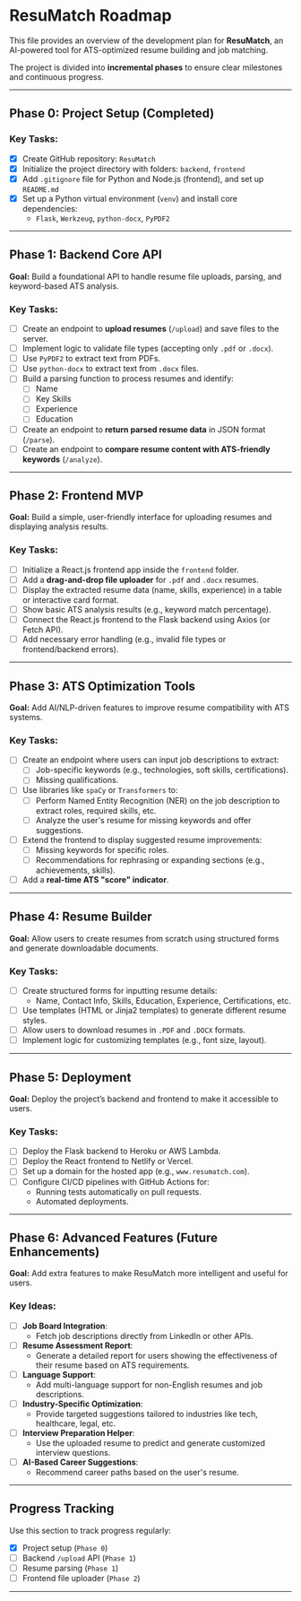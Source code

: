 # ResuMatch Roadmap

This file provides an overview of the development plan for **ResuMatch**, an AI-powered tool for ATS-optimized resume building and job matching.

The project is divided into **incremental phases** to ensure clear milestones and continuous progress.

---

## **Phase 0: Project Setup (Completed)**

### Key Tasks:
- [x] Create GitHub repository: `ResuMatch`
- [x] Initialize the project directory with folders: `backend`, `frontend`
- [x] Add `.gitignore` file for Python and Node.js (frontend), and set up `README.md`
- [x] Set up a Python virtual environment (`venv`) and install core dependencies:
  - `Flask`, `Werkzeug`, `python-docx`, `PyPDF2`

---

## **Phase 1: Backend Core API**
**Goal:** Build a foundational API to handle resume file uploads, parsing, and keyword-based ATS analysis.

### Key Tasks:
- [ ] Create an endpoint to **upload resumes** (`/upload`) and save files to the server.  
- [ ] Implement logic to validate file types (accepting only `.pdf` or `.docx`).
- [ ] Use `PyPDF2` to extract text from PDFs.  
- [ ] Use `python-docx` to extract text from `.docx` files.
- [ ] Build a parsing function to process resumes and identify:
  - [ ] Name
  - [ ] Key Skills
  - [ ] Experience
  - [ ] Education
- [ ] Create an endpoint to **return parsed resume data** in JSON format (`/parse`).
- [ ] Create an endpoint to **compare resume content with ATS-friendly keywords** (`/analyze`).

---

## **Phase 2: Frontend MVP**
**Goal:** Build a simple, user-friendly interface for uploading resumes and displaying analysis results.

### Key Tasks:
- [ ] Initialize a React.js frontend app inside the `frontend` folder.
- [ ] Add a **drag-and-drop file uploader** for `.pdf` and `.docx` resumes.
- [ ] Display the extracted resume data (name, skills, experience) in a table or interactive card format.
- [ ] Show basic ATS analysis results (e.g., keyword match percentage).
- [ ] Connect the React.js frontend to the Flask backend using Axios (or Fetch API).
- [ ] Add necessary error handling (e.g., invalid file types or frontend/backend errors).

---

## **Phase 3: ATS Optimization Tools**
**Goal:** Add AI/NLP-driven features to improve resume compatibility with ATS systems.

### Key Tasks:
- [ ] Create an endpoint where users can input job descriptions to extract:
  - [ ] Job-specific keywords (e.g., technologies, soft skills, certifications).
  - [ ] Missing qualifications.
- [ ] Use libraries like `spaCy` or `Transformers` to:
  - [ ] Perform Named Entity Recognition (NER) on the job description to extract roles, required skills, etc.
  - [ ] Analyze the user's resume for missing keywords and offer suggestions.
- [ ] Extend the frontend to display suggested resume improvements:
  - [ ] Missing keywords for specific roles.
  - [ ] Recommendations for rephrasing or expanding sections (e.g., achievements, skills).
- [ ] Add a **real-time ATS "score" indicator**.

---

## **Phase 4: Resume Builder**
**Goal:** Allow users to create resumes from scratch using structured forms and generate downloadable documents.

### Key Tasks:
- [ ] Create structured forms for inputting resume details:
  - Name, Contact Info, Skills, Education, Experience, Certifications, etc.
- [ ] Use templates (HTML or Jinja2 templates) to generate different resume styles.
- [ ] Allow users to download resumes in `.PDF` and `.DOCX` formats.
- [ ] Implement logic for customizing templates (e.g., font size, layout).

---

## **Phase 5: Deployment**
**Goal:** Deploy the project’s backend and frontend to make it accessible to users.

### Key Tasks:
- [ ] Deploy the Flask backend to Heroku or AWS Lambda.
- [ ] Deploy the React frontend to Netlify or Vercel.
- [ ] Set up a domain for the hosted app (e.g., `www.resumatch.com`).
- [ ] Configure CI/CD pipelines with GitHub Actions for:
  - Running tests automatically on pull requests.
  - Automated deployments.

---

## **Phase 6: Advanced Features (Future Enhancements)**
**Goal:** Add extra features to make ResuMatch more intelligent and useful for users.

### Key Ideas:
- [ ] **Job Board Integration**:
  - Fetch job descriptions directly from LinkedIn or other APIs.
- [ ] **Resume Assessment Report**:
  - Generate a detailed report for users showing the effectiveness of their resume based on ATS requirements.
- [ ] **Language Support**:
  - Add multi-language support for non-English resumes and job descriptions.
- [ ] **Industry-Specific Optimization**:
  - Provide targeted suggestions tailored to industries like tech, healthcare, legal, etc.
- [ ] **Interview Preparation Helper**:
  - Use the uploaded resume to predict and generate customized interview questions.
- [ ] **AI-Based Career Suggestions**:
  - Recommend career paths based on the user's resume.

---

## **Progress Tracking**

Use this section to track progress regularly:
- [x] Project setup (`Phase 0`)
- [ ] Backend `/upload` API (`Phase 1`)
- [ ] Resume parsing (`Phase 1`)
- [ ] Frontend file uploader (`Phase 2`)

---

